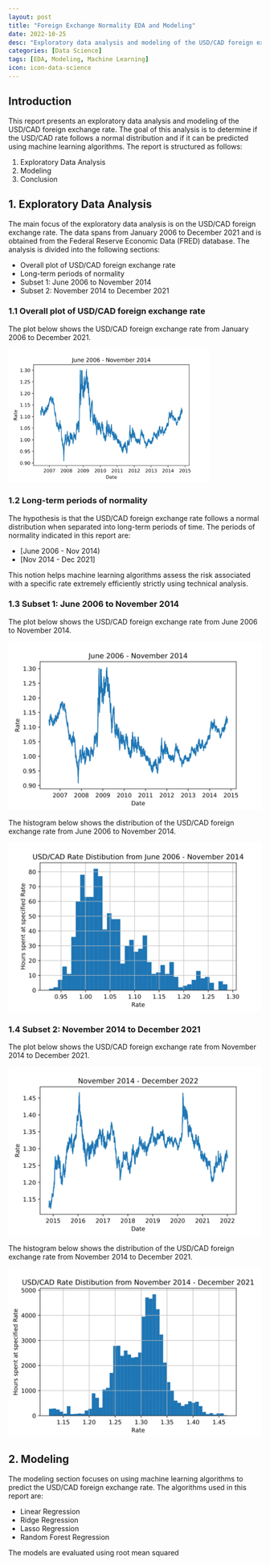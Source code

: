 ```yaml
---
layout: post
title: "Foreign Exchange Normality EDA and Modeling"
date: 2022-10-25
desc: "Exploratory data analysis and modeling of the USD/CAD foreign exchange rate"
categories: [Data Science]
tags: [EDA, Modeling, Machine Learning]
icon: icon-data-science
---
```


## Introduction

This report presents an exploratory data analysis and modeling of the USD/CAD foreign exchange rate. The goal of this analysis is to determine if the USD/CAD rate follows a normal distribution and if it can be predicted using machine learning algorithms. The report is structured as follows:

1. Exploratory Data Analysis
2. Modeling
3. Conclusion

## 1. Exploratory Data Analysis

The main focus of the exploratory data analysis is on the USD/CAD foreign exchange rate. The data spans from January 2006 to December 2021 and is obtained from the Federal Reserve Economic Data (FRED) database. The analysis is divided into the following sections:

- Overall plot of USD/CAD foreign exchange rate
- Long-term periods of normality
- Subset 1: June 2006 to November 2014
- Subset 2: November 2014 to December 2021

### 1.1 Overall plot of USD/CAD foreign exchange rate

The plot below shows the USD/CAD foreign exchange rate from January 2006 to December 2021.

<img src="/images/USDCAD_2006-2014_Plot.png" alt="2006-2014 plot" width="400"/>


### 1.2 Long-term periods of normality

The hypothesis is that the USD/CAD foreign exchange rate follows a normal distribution when separated into long-term periods of time. The periods of normality indicated in this report are:

- [June 2006 - Nov 2014)
- [Nov 2014 - Dec 2021]

This notion helps machine learning algorithms assess the risk associated with a specific rate extremely efficiently strictly using technical analysis.

### 1.3 Subset 1: June 2006 to November 2014

The plot below shows the USD/CAD foreign exchange rate from June 2006 to November 2014.

![2006-2014 plot](/images/USDCAD_2006-2014_Plot.png)

The histogram below shows the distribution of the USD/CAD foreign exchange rate from June 2006 to November 2014.

![histogram](/images/2006-2014_CADUSD_Hist.png)

### 1.4 Subset 2: November 2014 to December 2021

The plot below shows the USD/CAD foreign exchange rate from November 2014 to December 2021.

![2014-2021 plot](/images/USDCAD_2014-2021_Plot.png)

The histogram below shows the distribution of the USD/CAD foreign exchange rate from November 2014 to December 2021.

![histogram](/images/2014-2021_CADUSD_Hist.png)

## 2. Modeling

The modeling section focuses on using machine learning algorithms to predict the USD/CAD foreign exchange rate. The algorithms used in this report are:

- Linear Regression
- Ridge Regression
- Lasso Regression
- Random Forest Regression

The models are evaluated using root mean squared
